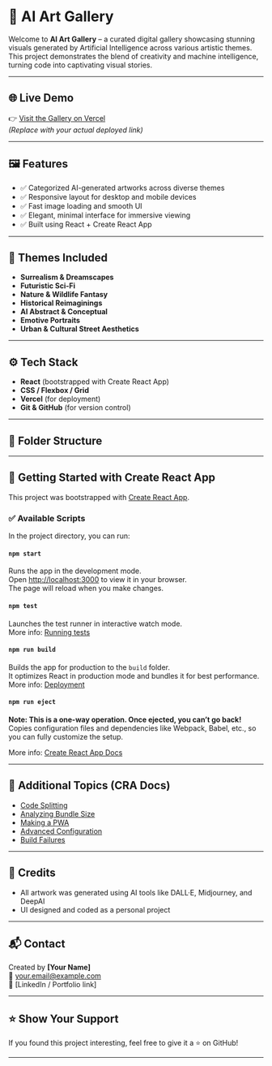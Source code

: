# 🎨 AI Art Gallery

Welcome to **AI Art Gallery** – a curated digital gallery showcasing stunning visuals generated by Artificial Intelligence across various artistic themes. This project demonstrates the blend of creativity and machine intelligence, turning code into captivating visual stories.

---

## 🌐 Live Demo

👉 [Visit the Gallery on Vercel](https://your-vercel-url.vercel.app)  
*(Replace with your actual deployed link)*

---

## 🖼️ Features

- ✅ Categorized AI-generated artworks across diverse themes
- ✅ Responsive layout for desktop and mobile devices
- ✅ Fast image loading and smooth UI
- ✅ Elegant, minimal interface for immersive viewing
- ✅ Built using React + Create React App

---

## 🎨 Themes Included

- **Surrealism & Dreamscapes**
- **Futuristic Sci-Fi**
- **Nature & Wildlife Fantasy**
- **Historical Reimaginings**
- **AI Abstract & Conceptual**
- **Emotive Portraits**
- **Urban & Cultural Street Aesthetics**

---

## ⚙️ Tech Stack

- **React** (bootstrapped with Create React App)
- **CSS / Flexbox / Grid**
- **Vercel** (for deployment)
- **Git & GitHub** (for version control)

---

## 📂 Folder Structure


---

## 🚀 Getting Started with Create React App

This project was bootstrapped with [Create React App](https://github.com/facebook/create-react-app).

### ✅ Available Scripts

In the project directory, you can run:

#### `npm start`

Runs the app in the development mode.  
Open [http://localhost:3000](http://localhost:3000) to view it in your browser.  
The page will reload when you make changes.

#### `npm test`

Launches the test runner in interactive watch mode.  
More info: [Running tests](https://facebook.github.io/create-react-app/docs/running-tests)

#### `npm run build`

Builds the app for production to the `build` folder.  
It optimizes React in production mode and bundles it for best performance.  
More info: [Deployment](https://facebook.github.io/create-react-app/docs/deployment)

#### `npm run eject`

**Note: This is a one-way operation. Once ejected, you can’t go back!**  
Copies configuration files and dependencies like Webpack, Babel, etc., so you can fully customize the setup.

More info: [Create React App Docs](https://facebook.github.io/create-react-app/docs/getting-started)

---

## 📘 Additional Topics (CRA Docs)

- [Code Splitting](https://facebook.github.io/create-react-app/docs/code-splitting)
- [Analyzing Bundle Size](https://facebook.github.io/create-react-app/docs/analyzing-the-bundle-size)
- [Making a PWA](https://facebook.github.io/create-react-app/docs/making-a-progressive-web-app)
- [Advanced Configuration](https://facebook.github.io/create-react-app/docs/advanced-configuration)
- [Build Failures](https://facebook.github.io/create-react-app/docs/troubleshooting#npm-run-build-fails-to-minify)

---

## 📸 Credits

- All artwork was generated using AI tools like DALL·E, Midjourney, and DeepAI
- UI designed and coded as a personal project

---

## 📬 Contact

Created by **[Your Name]**  
📧 your.email@example.com  
🔗 [LinkedIn / Portfolio link]

---

## ⭐️ Show Your Support

If you found this project interesting, feel free to give it a ⭐️ on GitHub!

---